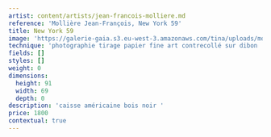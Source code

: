 ```yaml
---
artist: content/artists/jean-francois-molliere.md
reference: 'Mollière Jean-François, New York 59'
title: New York 59
image: 'https://galerie-gaia.s3.eu-west-3.amazonaws.com/tina/uploads/molliere-jean-francois/galerie gaia - jean françois molliere -DSF0045 new.jpg'
technique: 'photographie tirage papier fine art contrecollé sur dibon '
fields: []
styles: []
weight: 0
dimensions:
  height: 91
  width: 69
  depth: 0
description: 'caisse américaine bois noir '
price: 1800
contextual: true
---
```


